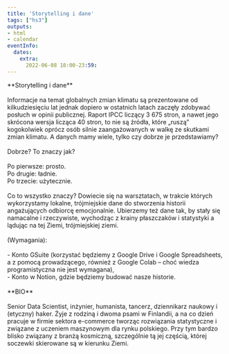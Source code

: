 ```yaml
---
title: 'Storytelling i dane'
tags: ["hs3"]
outputs:
- html
- calendar
eventInfo:
  dates:
    extra:
      2022-06-08 18:00-23:59:
---
```

\*\*Storytelling i dane\*\*  
   
Informacje na temat globalnych zmian klimatu są prezentowane od kilkudziesięciu lat jednak dopiero w ostatnich latach zaczęły zdobywać posłuch w opinii publicznej. Raport IPCC liczący 3 675 stron, a nawet jego skrócona wersja licząca 40 stron, to nie są źródła, które „ruszą” kogokolwiek oprócz osób silnie zaangażowanych w walkę ze skutkami zmian klimatu. A danych mamy wiele, tylko czy dobrze je przedstawiamy?  
   
Dobrze? To znaczy jak?  
   
Po pierwsze: prosto.  
Po drugie: ładnie.  
Po trzecie: użytecznie.  
   
Co to wszystko znaczy? Dowiecie się na warsztatach, w trakcie których wykorzystamy lokalne, trójmiejskie dane do stworzenia historii angażujących odbiorcę emocjonalnie. Ubierzemy też dane tak, by stały się namacalne i rzeczywiste, wychodząc z krainy płaszczaków i statystyki a lądując na tej Ziemi, trójmiejskiej ziemi.  
   
(Wymagania):  
   
\- Konto GSuite \(korzystać będziemy z Google Drive i Google Spreadsheets\, a z pomocą prowadzącego\, również z Google Colab – choć wiedza programistyczna nie jest wymagana\)\,  
\- Konto w Notion\, gdzie będziemy budować nasze historie\.  
   
\*\*BIO\*\*  
   
Senior Data Scientist, inżynier, humanista, tancerz, dziennikarz naukowy i (etyczny) haker. Żyje z rodziną i dwoma psami w Finlandii, a na co dzień pracuje w firmie sektora e-commerce tworząc rozwiązania statystyczne i związane z uczeniem maszynowym dla rynku polskiego. Przy tym bardzo blisko związany z branżą kosmiczną, szczególnie tą jej częścią, której soczewki skierowane są w kierunku Ziemi.

 
    